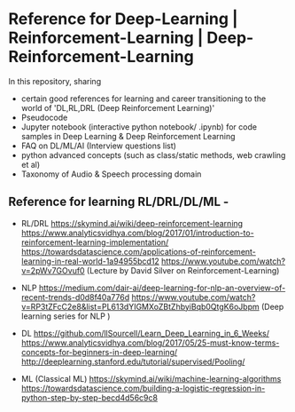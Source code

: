 # Reference for Deep-Learning | Reinforcement-Learning | Deep-Reinforcement-Learning
In this repository, sharing 
 - certain good references for learning and career transitioning to the world of 'DL,RL,DRL (Deep Reinforcement Learning)'
 - Pseudocode
 - Jupyter notebook (interactive python notebook/ .ipynb) for code samples in Deep Learning & Deep Reinforcement Learning
 - FAQ on DL/ML/AI (Interview questions list)
 - python advanced concepts (such as class/static methods, web crawling et al)
 - Taxonomy of Audio & Speech processing domain

## Reference for learning RL/DRL/DL/ML -  
* RL/DRL
https://skymind.ai/wiki/deep-reinforcement-learning
https://www.analyticsvidhya.com/blog/2017/01/introduction-to-reinforcement-learning-implementation/
https://towardsdatascience.com/applications-of-reinforcement-learning-in-real-world-1a94955bcd12
https://www.youtube.com/watch?v=2pWv7GOvuf0 (Lecture by David Silver on Reinforcement-Learning)

* NLP
https://medium.com/dair-ai/deep-learning-for-nlp-an-overview-of-recent-trends-d0d8f40a776d
https://www.youtube.com/watch?v=RP3tZFcC2e8&list=PL613dYIGMXoZBtZhbyiBqb0QtgK6oJbpm (Deep learning series for NLP )

* DL
https://github.com/llSourcell/Learn_Deep_Learning_in_6_Weeks/
https://www.analyticsvidhya.com/blog/2017/05/25-must-know-terms-concepts-for-beginners-in-deep-learning/
http://deeplearning.stanford.edu/tutorial/supervised/Pooling/

* ML (Classical ML)
https://skymind.ai/wiki/machine-learning-algorithms
https://towardsdatascience.com/building-a-logistic-regression-in-python-step-by-step-becd4d56c9c8





